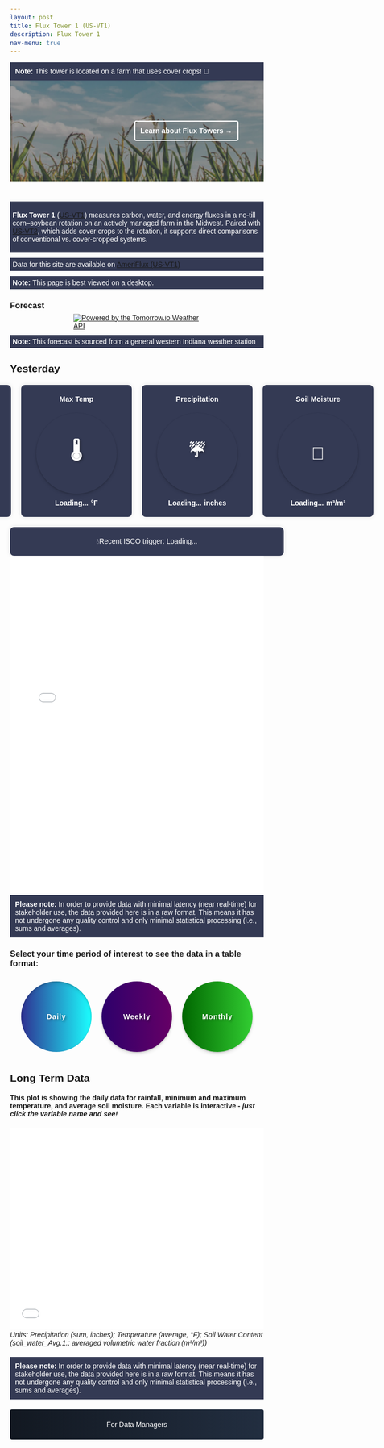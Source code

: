 ```yaml
---
layout: post
title: Flux Tower 1 (US-VT1)
description: Flux Tower 1
nav-menu: true 
---
```

  
  <style>
  /* General resets for buttons and icons */
  button, a, iframe {
    border: none;
    outline: none;
    box-shadow: none;
  }

/* Styling for the Toggle Technical Data button */
  .collapsible {
    background-image: linear-gradient(to right, #121821, #222e40);
                                      cursor: pointer;
                                      padding: 10px 15px;
                                      border-radius: 4px;
                                      text-align: center;
                                      text-transform: none;
                                      display: block;
                                      margin: auto;
                                      margin-bottom: 20px;  
                                      width: 100%;
                                      line-height: 40px;
                                      color: white;
  }

/* Styles for container */
  .container {
    visibility: hidden;
    height: 0;
    overflow: hidden;  
  }

.centered-text {
  text-align: center;
}

/* Styling for the View in full View button */
  .full-view-button {
    display: block;
    margin: 20px auto; 
    background-image: linear-gradient(to right, #121821, #222e40);
                                      color: white;
                                      cursor: pointer;
                                      padding: 10px 15px;
                                      border-radius: 4px;
                                      text-align: center;
                                      font-size: 1em; 
                                      text-decoration: none; 
                                      font-weight: bold; 
  }

.collapsible.selected {
  filter: brightness(60%); /* darken the color */
}

/* Styling for the icons */
  .icon {
    box-shadow: 0px 4px 6px rgba(0, 0, 0, 0.1), 0px 1px 3px rgba(0, 0, 0, 0.2); /* outer and inner shadows */
      text-shadow: 2px 2px 4px rgba(0, 0, 0, 0.4); /* horizontal offset, vertical offset, blur radius, color */
      position: relative;
    color: white;
    text-transform: none;
    padding: 10px;
    width: 140px;
    height: 140px;
    border-radius: 50%;
    overflow: hidden;
    white-space: nowrap;
    text-overflow: ellipsis;
    text-align: center;
    display: flex;
    align-items: center;
    justify-content: center;
    margin: 10px;
    background-size: 100%;
    letter-spacing: 1px;
    font-size: 1em;
    font-weight: bold;
    background-color: transparent;
    transition: filter 0.2s;
  }

/* Styling for the icons */
  /* Daily */
  .icon-daily { 
    background: linear-gradient(to right, #2E3192, #1BFFFF);
                                box-shadow: inset 0px 4px 6px rgba(0, 0, 0, 0.1), inset 0px 1px 3px rgba(0, 0, 0, 0.2); /* inner shadows for selected */
  }
.icon-daily.selected { 
  background: linear-gradient(to right, #1C1D59, #118B8B);
                              box-shadow: inset 0px 4px 6px rgba(0, 0, 0, 0.1), inset 0px 1px 3px rgba(0, 0, 0, 0.2); /* inner shadows for selected */
}

/* Weekly */
  .icon-weekly { 
    background: linear-gradient(to right, #2d006b, #660066);
  }
.icon-weekly.selected { 
  background: linear-gradient(to right, #1C003E, #4C004D);
}

/* Monthly */
  .icon-monthly { 
    background: linear-gradient(to right, #006600, #32CD32); /* Adjusted colors for better readability */
  }
.icon-monthly.selected { 
  background: linear-gradient(to right, #004400, #228B22); /* Adjusted colors for better readability */
}

.icon-container {
  display: flex;
  justify-content: center;
  margin-bottom: 20px;
}

/* Space after the note */
  iframe + i {
    display: block; /* ensure the element takes up its full width */
      margin-bottom: 20px; /* space below the note */
  }

/* Ensuring text size consistency */
  .icon, .collapsible {
    font-size: 1em;
  }

.table-container {
  display: none;
}

.grid-container, .toggle-icons, .content {
  margin-bottom: 40px;
}

/* for static plot */
  .plot-container {
    visibility: visible;  // makes it visible
    height: auto;        // adjusts the height to its content
  }

/* Banner styles */
  /* Make the image darker by adding this overlay */
  .grid-item:before {
    height: 200px;
    width: 100%;
    content: "";
    position: absolute;
    top: 0;
    left: 0;
    right: 0;
    bottom: 0;
    background-color: rgba(18, 24, 33, 0.4); /* Your specific dark blue with 70% opacity */
      z-index: 1;
  }

/* Modify your existing text-overlay */
  .text-overlay {
    transition: all 0.3s ease; /* Add transition for smooth changes */
      color: rgba(255, 255, 255, 0.7); /* Making text a bit transparent */
      transition: color 0.3s ease, border 0.3s ease; /* Added transition for border */
      position: absolute;
    top: 50%;
    right: 10%;
    transform: translateY(-50%);
    color: white;
    background-color: rgba(0, 0, 0, 0); /* Make it transparent */
      border: 2px solid white; /* White border */
      padding: 10px;
    border-radius: 4px;
    font-weight: bold; /* Make text bold */
      z-index: 2; /* Sit on top of the image and the dark overlay */
  }

.text-overlay:hover {
  border: 2px solid lightblue; /* Add light blue border */
    color: white; /* Keep the text color white */
    background-color: rgba(0, 0, 0, 0.1); /* Slight background change to indicate hover */
}

/* Update grid-item to position the image and text overlay */
  .grid-item {
    height: 200px;
    width: 100%;
    position: relative;
    margin: 0;
    padding: 0;
    border: none;
  }

/* Style the image */
  .grid-item img {
    object-fit: cover;  /* Adjust to make the image cover the entire div */
      width: 100%;  
    height: 100%;  /* Make it span full height */
      margin: 0;
    padding: 0;
  }

/* Adjust the margin of the summary heading */
  .summary-heading {
    margin-bottom: 10px; /* Adjust this value as needed to reduce/increase space */
  }

.summary-box {
  background-color: #343A54;
    padding: 5px;
  color: white;
  margin-top: 10px; /* Adjust this value as needed to reduce/increase space */
}

/* Weather tiles */
  body {
    font-family: Arial, sans-serif;
    margin: 0;
    padding: 20px;
  }

.tile-container {
  display: flex;
  justify-content: center;
  gap: 20px;
  margin-top: 20px;
}

.tile {
  background-color: #343A54;
    border-radius: 8px;
  padding: 20px;
  box-shadow: 0 0 10px rgba(0, 0, 0, 0.1);
  text-align: center;
  color: white;
  display: flex;
  flex-direction: column;
  align-items: center;
  width: 200px;
}

.tile .icon {
  font-size: 35px;
  margin-bottom: 10px;
  cursor: default; /* Make sure these icons are not clickable */
}

.tile .title {
  font-weight: bold;
  margin-bottom: 10px;
  font-size: 1em;
}

.tile .value {
  font-size: 1em;
  font-weight: bold;
  display: flex;
  align-items: center;
  justify-content: center;
  gap: 5px;
}

/* Full-width ISCO tile */
  .full-width-tile {
    background-color: #343A54;
      border-radius: 8px;
    padding: 20px;
    box-shadow: 0 0 10px rgba(0, 0, 0, 0.1);
    text-align: center;
    color: white;
    display: flex;
    flex-direction: column;
    align-items: center;
    width: 100%;
    margin-top: 20px;
  }
</style>
  
  
  <div style="background-color: #343A54; padding: 10px; color: white;"> <!-- Updated background color -->
  <strong>Note:</strong> This tower is located on a farm that uses cover crops! 🍃
</div>
  
  
  <!-- Add the banner grid-container here -->
  <div class="grid-container">
  <div class="grid-item">
  <a href="https://kesondrakey.github.io/FluxTowers">
  <img src="images/corn.jpeg" alt="clouds">
  <div class="text-overlay">Learn about Flux Towers &#8594;</div> <!-- Added arrow here -->
  </a>
  </div>
  </div>
  
<!-- Summary -->
<div class="summary-box">
<p>
<strong>Flux Tower 1</strong> (<a href="https://ameriflux.lbl.gov/sites/siteinfo/US-VT1" target="_blank">US-VT1</a>) measures carbon, water, and energy fluxes 
in a no-till corn–soybean rotation on an actively managed farm in the Midwest. 
Paired with <a href="https://ameriflux.lbl.gov/sites/siteinfo/US-VT2" target="_blank">US-VT2</a>, which adds cover crops to the rotation, 
it supports direct comparisons of conventional vs. cover-cropped systems.
</p>

</div>

<div class="summary-box">
  Data for this site are available on 
  <a href="https://ameriflux.lbl.gov/sites/siteinfo/US-VT1" target="_blank">AmeriFlux (US-VT1)</a>
</div>

<div class="summary-box">
  <strong>Note:</strong> This page is best viewed on a desktop.
</div>

  <i></i>
  
  <!--Forecast -->
<h3>Forecast</h3>
<div class="tomorrow"
     data-location-id="125459"
     data-language="EN"
     data-unit-system="IMPERIAL"
     data-skin="dark"
     data-widget-type="upcoming"
     style="padding-bottom:22px;position:relative;">
    <a href="https://www.tomorrow.io/weather-api/"
       rel="nofollow noopener noreferrer"
       target="_blank"
       style="position: absolute; bottom: 0; transform: translateX(-50%); left: 50%;">
        <img alt="Powered by the Tomorrow.io Weather API"
             src="https://weather-website-client.tomorrow.io/img/powered-by.svg"
             width="250" height="18"/>
    </a>
</div>
  
  <div class="summary-box">
  <strong>Note:</strong> This forecast is sourced from a general western Indiana weather station 
</div>
  <i></i>
  

  
  <!-- Yesterday's Date Header -->
<h2 class="summary-heading" id="yesterday-date">Yesterday</h2>

<!-- Tiles for yesterday's information -->
  <div class="tile-container">
  <div class="tile">
  <div class="title">Min Temp</div>
  <div class="icon">🌡️</div>
  <div class="value"><span id="min-temp">Loading...</span> <span class="unit">°F</span></div>
  </div>
  <div class="tile">
  <div class="title">Max Temp</div>
  <div class="icon">🌡️</div>
  <div class="value"><span id="max-temp">Loading...</span> <span class="unit">°F</span></div>
  </div>
  <div class="tile">
  <div class="title">Precipitation</div>
  <div class="icon">☔</div>
  <div class="value"><span id="total-precipitation">Loading...</span> <span class="unit">inches</span></div>
  </div>
  <div class="tile">
  <div class="title">Soil Moisture</div>
  <div class="icon">🌱</div>
  <div class="value"><span id="avg-soil-moisture">Loading...</span> <span class="unit">m³/m³</span></div>
  </div>
  </div>
  <!-- End tiles for yesterday's information -->

<!-- ISCO Trigger Tile -->
<div class="full-width-tile" id="isco-tile">
    💧Recent ISCO trigger: Loading...
</div>
<i></i>


<iframe width="100%" height="670" frameborder="0" scrolling="no" src="files/Calendar4.html"></iframe>
<div style="background-color: #343A54; padding: 10px; color: white;">
    <strong>Please note:</strong> In order to provide data with minimal latency (near real-time) for stakeholder use, the data provided here is in a raw format. This means it has not undergone any quality control and only minimal statistical processing (i.e., sums and averages).
</div>
<div style="margin-bottom:20px;"></div>

<!-- Table Section -->
<h3>Select your time period of interest to see the data in a table format:</h3>
<!-- Icons/buttons -->
<div class="icon-container">
    <button class="icon icon-daily" onclick="showTable('daily')">Daily</button>
    <button class="icon icon-weekly" onclick="showTable('weekly')">Weekly</button>
    <button class="icon icon-monthly" onclick="showTable('monthly')">Monthly</button>
</div>

<!-- Tables -->
<div id="daily-table" class="table-container" style="display: none;"> <!-- Set initial state to 'none' -->
    <b>Daily Data Table:</b>
    <iframe width="100%" height="400" frameborder="0" scrolling="no" src="longterm_plots/datatable_daily_fluxtower1.html"></iframe>
    <i>Units: Precipitation (sum, inches); Temperature (average, °F); Soil Water Content (soil_water_Avg.1.; averaged volumetric water fraction (m³/m³))</i>
    <div style="background-color: #343A54; padding: 10px; color: white;">
      <strong>Please note:</strong> In order to provide data with minimal latency (near real-time) for stakeholder use, the data provided here is in a raw format. This means it has not undergone any quality control and only minimal statistical processing (i.e., sums and averages).
    </div>
</div>

<div id="weekly-table" class="table-container" style="display: none;"> <!-- Set initial state to 'none' -->
    <b>Weekly Data Table:</b>
    <iframe width="100%" height="400" frameborder="0" scrolling="no" src="longterm_plots/datatable_weekly_fluxtower1.html"></iframe>
    <i>Units: Precipitation (sum, inches); Temperature (average, °F); Soil Water Content (soil_water_Avg.1.; averaged volumetric water fraction (m³/m³))</i>
    <div style="background-color: #343A54; padding: 10px; color: white;">
      <strong>Please note:</strong> In order to provide data with minimal latency (near real-time) for stakeholder use, the data provided here is in a raw format. This means it has not undergone any quality control and only minimal statistical processing (i.e., sums and averages).
    </div>
    <div style="margin-bottom:20px;"></div>
</div>
<div id="monthly-table" class="table-container" style="display: none;"> <!-- Set initial state to 'none' -->
    <b>Monthly Data Table:</b>
    <iframe width="100%" height="400" frameborder="0" scrolling="no" src="longterm_plots/datatable_monthly_fluxtower1.html"></iframe>
    <i>Units: Precipitation (sum, inches); Temperature (average, °F); Soil Water Content (soil_water_Avg.1.; averaged volumetric water fraction (m³/m³))</i>
    <div style="background-color: #343A54; padding: 10px; color: white;">
      <strong>Please note:</strong> In order to provide data with minimal latency (near real-time) for stakeholder use, the data provided here is in a raw format. This means it has not undergone any quality control and only minimal statistical processing (i.e., sums and averages).
    </div>
    <div style="margin-bottom:20px;"></div>
</div>

<!-- Daily Plot - Simple Variables -->
<h2>Long Term Data</h2>
<h4>This plot is showing the daily data for rainfall, minimum and maximum temperature, and average soil moisture. Each variable is interactive - <i>just click the variable name and see!</i></h4>
<div class="plot-container">
  <div class="html-object">
    <!-- Here's where you add the iframe to embed the Plotly graph -->
  <iframe width="100%" height="400" frameborder="0" scrolling="no" src="longterm_plots/longterm_daily_plotly_fluxtower1.html"></iframe>
  <i>Units: Precipitation (sum, inches); Temperature (average, °F); Soil Water Content (soil_water_Avg.1.; averaged volumetric water fraction (m³/m³))</i>
  <div style="background-color: #343A54; padding: 10px; color: white;">
  <strong>Please note:</strong> In order to provide data with minimal latency (near real-time) for stakeholder use, the data provided here is in a raw format. This means it has not undergone any quality control and only minimal statistical processing (i.e., sums and averages).
</div>
  <div style="margin-bottom:20px;"></div>
  </div>
  </div>
  
  <!-- Technical Data Section -->
  <!-- More Technical Data -->
  <div class="collapsible-container">
  <button class="collapsible">For Data Managers</button>
  <div class="container">
  <h5>Flux towers take a lot of different kinds of data. Just click your variable of interest to see the pattern across the entire period of data collection!</h5>
  <div class="html-object">
  <iframe width="100%" height="800" frameborder="0" scrolling="no" src="longterm_plots/longterm_plotly_fluxtower1.html"></iframe>
  <div style="background-color: #343A54; padding: 10px; color: white;">
  <strong>Please note:</strong> In order to provide data near real-time, the data provided here is in a raw format and has not undergone any quality control.
</div>
  <!-- View in full View Button -->
  <a href="https://kesondrakey.github.io/longterm_plots/longterm_plotly_fluxtower1.html" class="full-view-button">Click for full view</a>
  </div>
  </div>
  </div>
  
  <script>
  function showTable(tableType) {
    const tables = document.querySelectorAll('.table-container');
    const selectedTable = document.getElementById(tableType + '-table');
    const icons = document.querySelectorAll('.icon');
    let isAlreadyVisible = (selectedTable.style.display === 'block');
    
    // Hide all tables first
    tables.forEach(table => {
      table.style.display = 'none';
    });
    
    // Remove selected class from all icons
    icons.forEach(icon => {
      icon.classList.remove('selected');
    });
    
    // If the selected table was not already visible, show it
    if (!isAlreadyVisible) {
      selectedTable.style.display = 'block';
      // Add the selected class to the clicked icon only if the table was not already visible
      document.querySelector('.icon-' + tableType).classList.add('selected');
    }
  }

// Collapsible Functionality
var coll = document.getElementsByClassName("collapsible");
for (let i = 0; i < coll.length; i++) {
  coll[i].addEventListener("click", function() {
    this.classList.toggle("active");
    
    // Adjust this part to target the .container inside the .collapsible-container
    var content = this.parentNode.querySelector(".container");
    
    if (content.style.visibility === "visible" || content.style.visibility === "") {
      content.style.visibility = "hidden";
      content.style.height = "0";  // this will collapse the space taken by the hidden content
    } else {
      content.style.visibility = "visible";
      content.style.height = "auto";  // revert to its original height
    }
  });
}

// for weather
(function(d, s, id) {
  if (d.getElementById(id)) {
    if (window.__TOMORROW__) {
      window.__TOMORROW__.renderWidget();
    }
    return;
  }
  const fjs = d.getElementsByTagName(s)[0];
  const js = d.createElement(s);
  js.id = id;
  js.src = "https://www.tomorrow.io/v1/widget/sdk/sdk.bundle.min.js";
  fjs.parentNode.insertBefore(js, fjs);
})(document, 'script', 'tomorrow-sdk');

// for tiles at top of page
document.addEventListener("DOMContentLoaded", function() {
  // Fetch the HTML content (assuming the HTML file is accessible via a URL)
  fetch('longterm_plots/datatable_daily_fluxtower1.html')
  .then(response => response.text())
  .then(htmlContent => {
    // Parse the HTML content
    const parser = new DOMParser();
    const doc = parser.parseFromString(htmlContent, 'text/html');
    
    // Find the script tag that contains the JSON data
    const scriptTag = doc.querySelector('script[type="application/json"][data-for]');
    
    if (scriptTag) {
      // Load the JSON data
      const dataJson = JSON.parse(scriptTag.textContent);
      
      // Extract the data from the JSON
      const data = dataJson.x.data;
      
      // Get the dates and convert them to Date objects
      const dates = data[0].map(dateStr => new Date(dateStr));
      
      // Find the index for yesterday's date
                const yesterday = new Date();
                yesterday.setDate(yesterday.getDate() - 1);
                const options = { year: 'numeric', month: 'long', day: 'numeric' };
                const yesterdayStr = yesterday.toISOString().split('T')[0];
                const formattedDate = yesterday.toLocaleDateString('en-US', options);
                
                const index = data[0].indexOf(yesterdayStr);
                if (index !== -1) {
                    // Extract data for yesterday
                    const minTemp = data[1][index];
                    const maxTemp = data[2][index];
                    const totalPrecipitation = data[3][index];
                    const avgSoilMoisture = data[4][index];
                    
                    // Update the HTML elements with the data
                    document.getElementById('min-temp').textContent = minTemp;
                    document.getElementById('max-temp').textContent = maxTemp;
                    document.getElementById('total-precipitation').textContent = totalPrecipitation;
                    document.getElementById('avg-soil-moisture').textContent = avgSoilMoisture;
                    document.getElementById('yesterday-date').textContent = "Yesterday: " + formattedDate;
                } else {
                    document.getElementById('min-temp').textContent = 'No data';
                    document.getElementById('max-temp').textContent = 'No data';
                    document.getElementById('total-precipitation').textContent = 'No data';
                    document.getElementById('avg-soil-moisture').textContent = 'No data';
                    document.getElementById('yesterday-date').textContent = "Yesterday: " + formattedDate + " (No data)";
                }
            } else {
                console.error('Script tag with JSON data not found.');
                document.getElementById('yesterday-date').textContent = "Yesterday: " + formattedDate + " (No data)";
            }
        })
        .catch(error => {
            console.error('Error fetching the HTML:', error);
            document.getElementById('yesterday-date').textContent = "Yesterday: " + formattedDate + " (Error loading data)";
        });

  // Fetch the ISCO counts data
 fetch('longterm_plots/longterm_plotly_fluxtower1.html')
      .then(response => response.text())
      .then(htmlContent => {
        // Parse the HTML content
        const parser = new DOMParser();
        const doc = parser.parseFromString(htmlContent, 'text/html');
        
        // Find the script tag that contains the JSON data
        const scriptTags = doc.querySelectorAll('script[type="application/json"][data-for]');
        
        let foundISCOData = false;
        const options = { year: 'numeric', month: 'long', day: 'numeric' };
        
        scriptTags.forEach(scriptTag => {
          const dataJson = JSON.parse(scriptTag.textContent);
          
          // Check if the script contains ISCO data
          if (dataJson.x && dataJson.x.data) {
            dataJson.x.data.forEach(item => {
              if (item.name === "ISCO (counts)") {
                foundISCOData = true;
                
                // Extract the dates and ISCO counts from the matched data
                const dates = item.x.map(dateStr => new Date(dateStr));
                const counts = item.y;
                
                console.log('ISCO Dates:', dates);
                console.log('ISCO Counts:', counts);
                
                // Find the most recent date with ISCO (counts) not equal to zero
                let recentDate = null;
                let recentCount = 0;
                
                for (let i = counts.length - 1; i >= 0; i--) {
                  if (counts[i] !== 0) {
                    recentDate = dates[i];
                    recentCount = counts[i];
                    break;
                  }
                }
                
                if (recentDate) {
                  const formattedRecentDate = recentDate.toLocaleDateString('en-US', options);
                  document.getElementById('isco-tile').textContent = `💧Most recent ISCO trigger: ${formattedRecentDate}`;
                } else {
                  document.getElementById('isco-tile').textContent = "💧Recent ISCO trigger: No recent data";
                }
              }
            });
          }
        });
        
        if (!foundISCOData) {
          console.error('ISCO data not found in any script tags.');
          document.getElementById('isco-tile').textContent = "💧Recent ISCO trigger: No recent data";
        }
      })
      .catch(error => {
        console.error('Error fetching the HTML:', error);
        document.getElementById('isco-tile').textContent = "💧Recent ISCO trigger: Error loading data";
      });
});


</script>